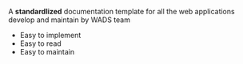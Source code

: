 A **standardlized** documentation template for all the web applications develop and maintain by WADS team
  - Easy to implement
  - Easy to read
  - Easy to maintain
